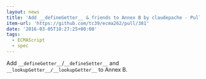 ```yaml
---
layout: news
title: 'Add __defineGetter__ & friends to Annex B by claudepache · Pull Request #381 · tc39/ecma262'
item-url: 'https://github.com/tc39/ecma262/pull/381'
date: '2016-03-05T10:27:25+00:00'
tags:
  - ECMAScript
  - spec
---
```

Add `__defineGetter__`/`__defineSetter__` and `__lookupGetter__/__lookupGetter__` to Annex B.
